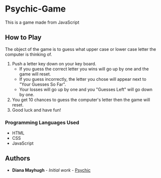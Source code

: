 # Psychic-Game

This is a game made from JavaScript

## How to Play

The object of the game is to guess what upper case or lower case letter the computer is thinking of.

1. Push a letter key down on your key board.
    * If you guess the correct letter you wins will go up by one and the game will reset.
    * If you guess incorrectly, the letter you chose will appear next to "Your Guesses So Far".
    * Your losses will go up by one and you "Guesses Left" will go down by one.
2. You get 10 chances to guess the computer's letter then the game will reset.
3. Good luck and have fun!



### Programming Languages Used

* HTML
* CSS
* JavaScript

## Authors

* **Diana Mayhugh** - *Initial work* - [Psychic]( https://mayhugh82.github.io/Psychic-Game/)
